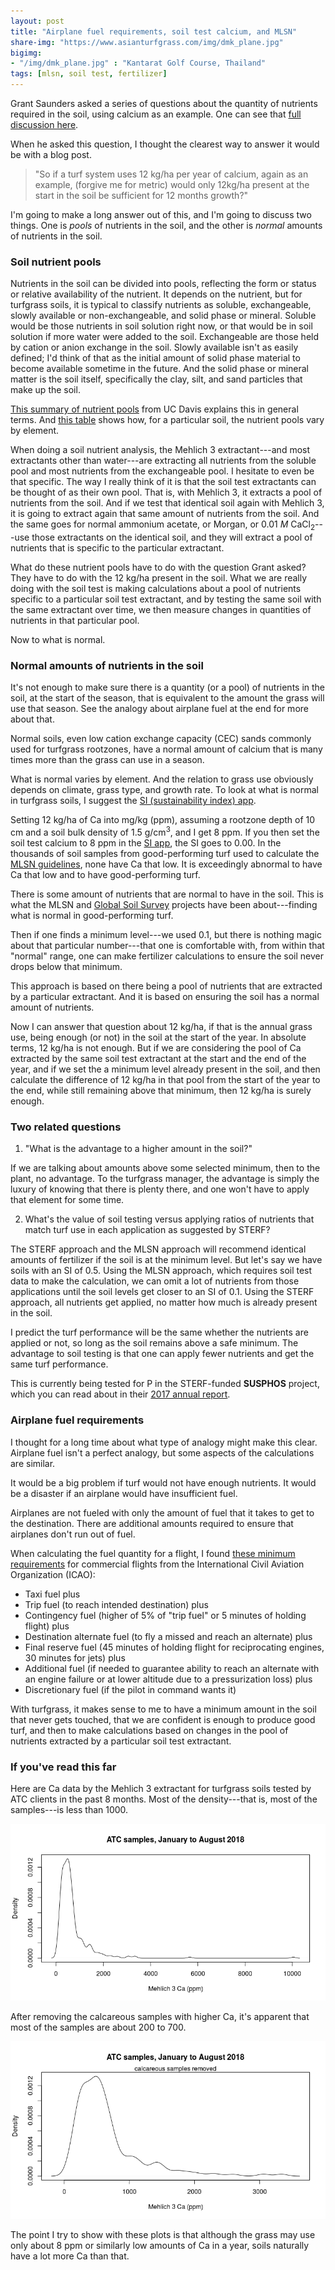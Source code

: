 ```yaml
---
layout: post
title: "Airplane fuel requirements, soil test calcium, and MLSN"
share-img: "https://www.asianturfgrass.com/img/dmk_plane.jpg"
bigimg:
- "/img/dmk_plane.jpg" : "Kantarat Golf Course, Thailand"
tags: [mlsn, soil test, fertilizer]
---
```


Grant Saunders asked a series of questions about the quantity of nutrients required in the soil, using calcium as an example. One can see that [full discussion here](https://twitter.com/gslefty/status/1037566830330564609). 

When he asked this question, I thought the clearest way to answer it would be with a blog post.

> "So if a turf system uses 12 kg/ha per year of calcium, again as an example, (forgive me for metric) would only 12kg/ha present at the start in the soil be sufficient for 12 months growth?"

I'm going to make a long answer out of this, and I'm going to discuss two things. One is *pools* of nutrients in the soil, and the other is *normal* amounts of nutrients in the soil. 

### Soil nutrient pools

Nutrients in the soil can be divided into pools, reflecting the form or status or relative availability of the nutrient. It depends on the nutrient, but for turfgrass soils, it is typical to classify nutrients as soluble, exchangeable, slowly available or non-exchangeable, and solid phase or mineral. Soluble would be those nutrients in soil solution right now, or that would be in soil solution if more water were added to the soil. Exchangeable are those held by cation or anion exchange in the soil. Slowly available isn't as easily defined; I'd think of that as the initial amount of solid phase material to become available sometime in the future. And the solid phase or mineral matter is the soil itself, specifically the clay, silt, and sand particles that make up the soil.

[This summary of nutrient pools](http://lawr.ucdavis.edu/classes/ssc219/biogeo/snp.htm) from UC Davis explains this in general terms. And [this table](http://lawr.ucdavis.edu/classes/ssc219/biogeo/table10.htm) shows how, for a particular soil, the nutrient pools vary by element.

When doing a soil nutrient analysis, the Mehlich 3 extractant---and most extractants other than water---are extracting all nutrients from the soluble pool and most nutrients from the exchangeable pool. I hesitate to even be that specific. The way I really think of it is that the soil test extractants can be thought of as their own pool. That is, with Mehlich 3, it extracts a pool of nutrients from the soil. And if we test that identical soil again with Mehlich 3, it is going to extract again that same amount of nutrients from the soil. And the same goes for normal ammonium acetate, or Morgan, or 0.01 *M* CaCl<sub>2</sub>---use those extractants on the identical soil, and they will extract a pool of nutrients that is specific to the particular extractant.

What do these nutrient pools have to do with the question Grant asked? They have to do with the 12 kg/ha present in the soil. What we are really doing with the soil test is making calculations about a pool of nutrients specific to a particular soil test extractant, and by testing the same soil with the same extractant over time, we then measure changes in quantities of nutrients in that particular pool. 

Now to what is normal.

### Normal amounts of nutrients in the soil

It's not enough to make sure there is a quantity (or a pool) of nutrients in the soil, at the start of the season, that is equivalent to the amount the grass will use that season. See the analogy about airplane fuel at the end for more about that. 

Normal soils, even low cation exchange capacity (CEC) sands commonly used for turfgrass rootzones, have a normal amount of calcium that is many times more than the grass can use in a season. 

What is normal varies by element. And the relation to grass use obviously depends on climate, grass type, and growth rate. To look at what is normal in turfgrass soils, I suggest the [SI (sustainability index) app](https://asianturfgrass.shinyapps.io/turfsi/).

Setting 12 kg/ha of Ca into mg/kg (ppm), assuming a rootzone depth of 10 cm and a soil bulk density of 1.5 g/cm<sup>3</sup>, and I get 8 ppm. If you then set the soil test calcium to 8 ppm in the [SI app](https://asianturfgrass.shinyapps.io/turfsi/), the SI goes to 0.00. In the thousands of soil samples from good-performing turf used to calculate the [MLSN guidelines](http://www.asianturfgrass.com/2016_mlsn_paper/), none have Ca that low. It is exceedingly abnormal to have Ca that low and to have good-performing turf.

There is some amount of nutrients that are normal to have in the soil. This is what the MLSN and [Global Soil Survey](http://www.asianturfgrass.com/2014_gss_report/) projects have been about---finding what is normal in good-performing turf.

Then if one finds a minimum level---we used 0.1, but there is nothing magic about that particular number---that one is comfortable with, from within that "normal" range, one can make fertilizer calculations to ensure the soil never drops below that minimum.

This approach is based on there being a pool of nutrients that are extracted by a particular extractant. And it is based on ensuring the soil has a normal amount of nutrients. 

Now I can answer that question about 12 kg/ha, if that is the annual grass use, being enough (or not) in the soil at the start of the year. In absolute terms, 12 kg/ha is not enough. But if we are considering the pool of Ca extracted by the same soil test extractant at the start and the end of the year, and if we set the a minimum level already present in the soil, and then calculate the difference of 12 kg/ha in that pool from the start of the year to the end, while still remaining above that minimum, then 12 kg/ha is surely enough.

### Two related questions

1) "What is the advantage to a higher amount in the soil?"

If we are talking about amounts above some selected minimum, then to the plant, no advantage. To the turfgrass manager, the advantage is simply the luxury of knowing that there is plenty there, and one won't have to apply that element for some time. 

2) What's the value of soil testing versus applying ratios of nutrients that match turf use in each application as suggested by STERF?

The STERF approach and the MLSN approach will recommend identical amounts of fertilizer if the soil is at the minimum level. But let's say we have soils with an SI of 0.5. Using the MLSN approach, which requires soil test data to make the calculation, we can omit a lot of nutrients from those applications until the soil levels get closer to an SI of 0.1. Using the STERF approach, all nutrients get applied, no matter how much is already present in the soil.

I predict the turf performance will be the same whether the nutrients are applied or not, so long as the soil remains above a safe minimum. The advantage to soil testing is that one can apply fewer nutrients and get the same turf performance. 

This is currently being tested for P in the STERF-funded **SUSPHOS** project, which you can read about in their [2017 annual report](http://www.sterf.org/Media/Get/2978/annual-report-2017).

### Airplane fuel requirements

I thought for a long time about what type of analogy might make this clear. Airplane fuel isn't a perfect analogy, but some aspects of the calculations are similar.

It would be a big problem if turf would not have enough nutrients. It would be a disaster if an airplane would have insufficient fuel.

Airplanes are not fueled with only the amount of fuel that it takes to get to the destination. There are additional amounts required to ensure that airplanes don't run out of fuel.

When calculating the fuel quantity for a flight, I found [these minimum requirements](https://aviation.stackexchange.com/a/3742) for commercial flights from the International Civil Aviation Organization (ICAO):

* Taxi fuel plus
* Trip fuel (to reach intended destination) plus
* Contingency fuel (higher of 5% of "trip fuel" or 5 minutes of holding flight) plus
* Destination alternate fuel (to fly a missed and reach an alternate) plus
* Final reserve fuel (45 minutes of holding flight for reciprocating engines, 30 minutes for jets) plus
* Additional fuel (if needed to guarantee ability to reach an alternate with an engine failure or at lower altitude due to a pressurization loss) plus
* Discretionary fuel (if the pilot in command wants it)

With turfgrass, it makes sense to me to have a minimum amount in the soil that never gets touched, that we are confident is enough to produce good turf, and then to make calculations based on changes in the pool of nutrients extracted by a particular soil test extractant.

### If you've read this far

Here are Ca data by the Mehlich 3 extractant for turfgrass soils tested by ATC clients in the past 8 months. Most of the density---that is, most of the samples---is less than 1000.

![img of density all Ca samples](/img/y2018_atc_ca.png)

After removing the calcareous samples with higher Ca, it's apparent that most of the samples are about 200 to 700. 

![img of density of Ca samples with calcareous removed](/img/atc_ca_clean.png)

The point I try to show with these plots is that although the grass may use only about 8 ppm or similarly low amounts of Ca in a year, soils naturally have a lot more Ca than that. 


